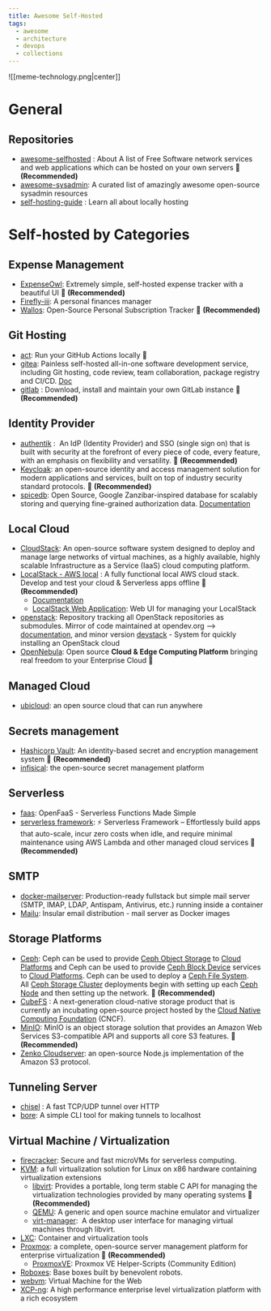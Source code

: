 ```yaml
---
title: Awesome Self-Hosted
tags:
  - awesome
  - architecture
  - devops
  - collections
---
```


![[meme-technology.png|center]]
# General

## Repositories

- [awesome-selfhosted](https://github.com/awesome-selfhosted/awesome-selfhosted) : About A list of Free Software network services and web applications which can be hosted on your own servers 🌟 **(Recommended)**
- [awesome-sysadmin](https://github.com/awesome-foss/awesome-sysadmin): A curated list of amazingly awesome open-source sysadmin resources
- [self-hosting-guide](https://github.com/mikeroyal/Self-Hosting-Guide) : Learn all about locally hosting
# Self-hosted by Categories

## Expense Management

- [ExpenseOwl](https://github.com/Tanq16/ExpenseOwl): Extremely simple, self-hosted expense tracker with a beautiful UI 🌟 **(Recommended)**
- [Firefly-iii](https://github.com/firefly-iii/firefly-iii): A personal finances manager
- [Wallos](https://github.com/ellite/Wallos): Open-Source Personal Subscription Tracker 🌟 **(Recommended)**
## Git Hosting

- [act](https://github.com/nektos/act): Run your GitHub Actions locally 🚀
- [gitea](https://github.com/go-gitea/gitea): Painless self-hosted all-in-one software development service, including Git hosting, code review, team collaboration, package registry and CI/CD. [Doc](https://docs.gitea.com/)
- [gitlab](https://about.gitlab.com/install/) : Download, install and maintain your own GitLab instance 🌟 **(Recommended)**
## Identity Provider

- [authentik](https://docs.goauthentik.io/docs/) :  An IdP (Identity Provider) and SSO (single sign on) that is built with security at the forefront of every piece of code, every feature, with an emphasis on flexibility and versatility. 🌟 **(Recommended)**
- [Keycloak](https://github.com/keycloak/keycloak): an open-source identity and access management solution for modern applications and services, built on top of industry security standard protocols. 🌟 **(Recommended)**
- [spicedb](https://github.com/authzed/spicedb): Open Source, Google Zanzibar-inspired database for scalably storing and querying fine-grained authorization data. [Documentation](https://authzed.com/docs/spicedb/getting-started/discovering-spicedb)
## Local Cloud

- [CloudStack](https://cloudstack.apache.org/): An open-source software system designed to deploy and manage large networks of virtual machines, as a highly available, highly scalable Infrastructure as a Service (IaaS) cloud computing platform.
- [LocalStack - AWS local](https://hub.docker.com/r/localstack/localstack) : A fully functional local AWS cloud stack. Develop and test your cloud & Serverless apps offline 🌟 **(Recommended)**
	- [Documentation](https://docs.localstack.cloud/getting-started/)
	- [LocalStack Web Application](https://app.localstack.cloud/sign-in): Web UI for managing your LocalStack
- [openstack](https://github.com/openstack/openstack): Repository tracking all OpenStack repositories as submodules. Mirror of code maintained at opendev.org -->  [documentation](https://docs.openstack.org/2024.1/), and minor version [devstack](https://github.com/openstack/devstack) - System for quickly installing an OpenStack cloud
- [OpenNebula](https://docs.opennebula.io/6.10/overview/opennebula_concepts/opennebula_overview.html): Open source **Cloud & Edge Computing Platform** bringing real freedom to your Enterprise Cloud 🚀
## Managed Cloud

- [ubicloud](https://github.com/ubicloud/ubicloud): an open source cloud that can run anywhere
## Secrets management

- [Hashicorp Vault](https://developer.hashicorp.com/vault/docs?product_intent=vault): An identity-based secret and encryption management system 🌟 **(Recommended)**
- [infisical](https://github.com/Infisical/infisical): the open-source secret management platform
## Serverless

- [faas](https://github.com/openfaas/faas): OpenFaaS - Serverless Functions Made Simple
- [serverless framework](https://github.com/serverless/serverless): ⚡ Serverless Framework – Effortlessly build apps that auto-scale, incur zero costs when idle, and require minimal maintenance using AWS Lambda and other managed cloud services 🌟 **(Recommended)**
## SMTP

- [docker-mailserver](https://github.com/docker-mailserver/docker-mailserver): Production-ready fullstack but simple mail server (SMTP, IMAP, LDAP, Antispam, Antivirus, etc.) running inside a container
- [Mailu](https://github.com/Mailu/Mailu): Insular email distribution - mail server as Docker images
## Storage Platforms

- [Ceph](https://docs.ceph.com/en/reef/start/): Ceph can be used to provide [Ceph Object Storage](https://docs.ceph.com/en/reef/glossary/#term-Ceph-Object-Storage) to [Cloud Platforms](https://docs.ceph.com/en/reef/glossary/#term-Cloud-Platforms) and Ceph can be used to provide [Ceph Block Device](https://docs.ceph.com/en/reef/glossary/#term-Ceph-Block-Device) services to [Cloud Platforms](https://docs.ceph.com/en/reef/glossary/#term-Cloud-Platforms). Ceph can be used to deploy a [Ceph File System](https://docs.ceph.com/en/reef/glossary/#term-Ceph-File-System). All [Ceph Storage Cluster](https://docs.ceph.com/en/reef/glossary/#term-Ceph-Storage-Cluster) deployments begin with setting up each [Ceph Node](https://docs.ceph.com/en/reef/glossary/#term-Ceph-Node) and then setting up the network. 🌟 **(Recommended)**
- [CubeFS](https://cubefs.io/docs/master/overview/introduction.html) : A next-generation cloud-native storage product that is currently an incubating open-source project hosted by the [Cloud Native Computing Foundation](https://www.cncf.io/projects/cubefs/) (CNCF).
- [MinIO](https://min.io/docs/minio/linux/index.html): MinIO is an object storage solution that provides an Amazon Web Services S3-compatible API and supports all core S3 features. 🌟 **(Recommended)**
- [Zenko Cloudserver](https://github.com/scality/cloudserver): an open-source Node.js implementation of the Amazon S3 protocol.
## Tunneling Server

- [chisel](https://github.com/jpillora/chisel) : A fast TCP/UDP tunnel over HTTP
- [bore](https://github.com/ekzhang/bore): A simple CLI tool for making tunnels to localhost
## Virtual Machine / Virtualization

- [firecracker](https://github.com/firecracker-microvm/firecracker): Secure and fast microVMs for serverless computing.
- [KVM](https://linux-kvm.org/page/Main_Page): a full virtualization solution for Linux on x86 hardware containing virtualization extensions
	- [libvirt](https://github.com/libvirt/libvirt): Provides a portable, long term stable C API for managing the virtualization technologies provided by many operating systems 🌟 **(Recommended)**
	- [QEMU](https://www.qemu.org/): A generic and open source machine emulator and virtualizer
	- [virt-manager](https://virt-manager.org/):  A desktop user interface for managing virtual machines through libvirt.
- [LXC](https://linuxcontainers.org/): Container and virtualization tools
- [Proxmox](https://www.proxmox.com/en/): a complete, open-source server management platform for enterprise virtualization 🌟 **(Recommended)**
	- [ProxmoxVE](https://github.com/community-scripts/ProxmoxVE): Proxmox VE Helper-Scripts (Community Edition)
- [Roboxes](https://roboxes.org/): Base boxes built by benevolent robots.
- [webvm](https://github.com/leaningtech/webvm): Virtual Machine for the Web
- [XCP-ng](https://xcp-ng.org/): A high performance enterprise level virtualization platform with a rich ecosystem